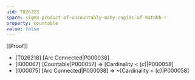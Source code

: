 ```yaml
---
uid: T026223
space: sigma-product-of-uncountably-many-copies-of-mathbb-r
property: countable
value: false
---
```

[[Proof]]

* [T026218] [Arc Connected|P000038]
* [I000067] [Countable|P000057] => [Cardinality < $\mathfrak(c)$|P000058]
* [I000075] [Arc Connected|P000038] => ~[Cardinality < $\mathfrak(c)$|P000058]

